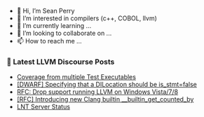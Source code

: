 - 👋 Hi, I’m Sean Perry
- 👀 I’m interested in compilers (c++, COBOL, llvm)
- 🌱 I’m currently learning ...
- 💞️ I’m looking to collaborate on ...
- 📫 How to reach me ...

<!---
s66perry/s66perry is a ✨ special ✨ repository because its `README.md` (this file) appears on your GitHub profile.
You can click the Preview link to take a look at your changes.
--->
### 📕 Latest LLVM Discourse Posts

<!-- DISCOURSE-LLVM:START -->
- [Coverage from multiple Test Executables](https://discourse.llvm.org/t/coverage-from-multiple-test-executables/81024#post_14)
- [[DWARF] Specifying that a DILocation should be is_stmt=false](https://discourse.llvm.org/t/dwarf-specifying-that-a-dilocation-should-be-is-stmt-false/81115#post_1)
- [RFC: Drop support running LLVM on Windows Vista/7/8](https://discourse.llvm.org/t/rfc-drop-support-running-llvm-on-windows-vista-7-8/80619?page=2#post_22)
- [[RFC] Introducing new Clang builtin __builtin_get_counted_by](https://discourse.llvm.org/t/rfc-introducing-new-clang-builtin-builtin-get-counted-by/80836?page=2#post_39)
- [LNT Server Status](https://discourse.llvm.org/t/lnt-server-status/81059#post_2)
<!-- DISCOURSE-LLVM:END -->
